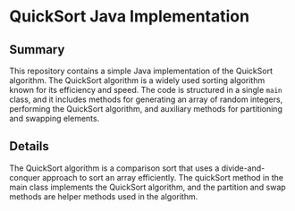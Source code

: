 # QuickSort Java Implementation

## Summary
This repository contains a simple Java implementation of the QuickSort algorithm. The QuickSort algorithm is a widely used sorting algorithm known for its efficiency and speed. The code is structured in a single `main` class, and it includes methods for generating an array of random integers, performing the QuickSort algorithm, and auxiliary methods for partitioning and swapping elements.

## Details
The QuickSort algorithm is a comparison sort that uses a divide-and-conquer approach to sort an array efficiently. The quickSort method in the main class implements the QuickSort algorithm, and the partition and swap methods are helper methods used in the algorithm.

